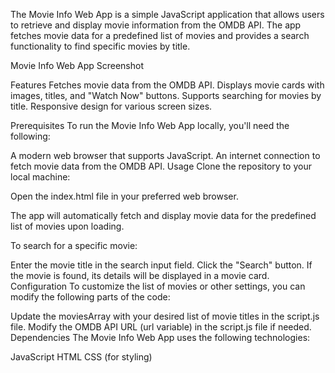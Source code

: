 
The Movie Info Web App is a simple JavaScript application that allows users to retrieve and display movie information from the OMDB API. The app fetches movie data for a predefined list of movies and provides a search functionality to find specific movies by title.

Movie Info Web App Screenshot

Features
Fetches movie data from the OMDB API.
Displays movie cards with images, titles, and "Watch Now" buttons.
Supports searching for movies by title.
Responsive design for various screen sizes.

Prerequisites
To run the Movie Info Web App locally, you'll need the following:

A modern web browser that supports JavaScript.
An internet connection to fetch movie data from the OMDB API.
Usage
Clone the repository to your local machine:


Open the index.html file in your preferred web browser.

The app will automatically fetch and display movie data for the predefined list of movies upon loading.

To search for a specific movie:

Enter the movie title in the search input field.
Click the "Search" button.
If the movie is found, its details will be displayed in a movie card.
Configuration
To customize the list of movies or other settings, you can modify the following parts of the code:

Update the moviesArray with your desired list of movie titles in the script.js file.
Modify the OMDB API URL (url variable) in the script.js file if needed.
Dependencies
The Movie Info Web App uses the following technologies:

JavaScript
HTML
CSS (for styling)
